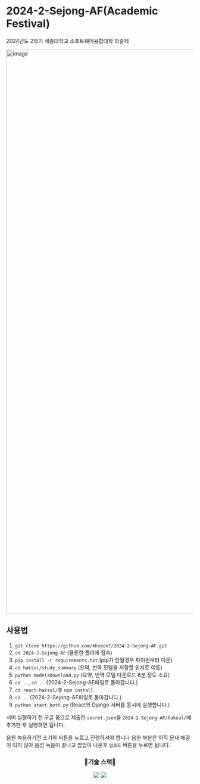 # 2024-2-Sejong-AF(Academic Festival)
2024년도 2학기 세종대학교 소프트웨어융합대학 학술제

<img width="1512" alt="image" src="https://github.com/user-attachments/assets/eba01c04-2325-49bb-9778-e375ecf59cfa">

## 사용법
1. `git clone https://github.com/khseon7/2024-2-Sejong-AF.git`
2. `cd 2024-2-Sejong-AF` (클론한 폴더에 접속)
3. `pip install -r requirements.txt` (pip가 안될경우 파이썬부터 다운)
4. `cd haksul/study_summary` (요약, 번역 모델을 저장할 위치로 이동)
5. `python modelsDownload.py` (요약, 번역 모델 다운로드 6분 정도 소요)
6. `cd ..`, `cd ..` (2024-2-Sejong-AF파일로 돌아갑니다.)
7. `cd react-haksul/`후 `npm install`
8. `cd ..` (2024-2-Sejong-AF파일로 돌아갑니다.)
9. `python start_both.py` (React와 Django 서버를 동시에 실행합니다.)

서버 실행하기 전 구글 폼으로 제출한 `secret.json`을 `2024-2-Sejong-AF/haksul/`에 추가한 후 실행하면 됩니다.

음원 녹음하기전 초기화 버튼을 누르고 진행하셔야 합니다
음원 부분은 아직 문재 해결이 되지 않아 음성 녹음이 끝나고 팝업이 나온후 `업로드` 버튼을 누르면 됩니다.

<div align="center">
  <h3>📖기술 스택📖</h3>
  <img src="https://img.shields.io/badge/React-20232A?style=for-the-badge&logo=react&logoColor=61DAFB" />
  <img src="https://img.shields.io/badge/Django-092E20?style=for-the-badge&logo=django&logoColor=white" />
</div>
